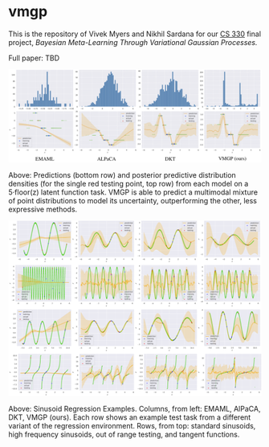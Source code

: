 # vmgp
This is the repository of Vivek Myers and Nikhil Sardana for our [CS 330](https://cs330.stanford.edu/) final project, *Bayesian Meta-Learning Through Variational Gaussian Processes.*

Full paper: TBD

![summary of results](method-comparison.png)

Above:  Predictions (bottom row) and posterior predictive distribution densities (for the single red testing point, top row)
from each model on a 5·floor(z) latent function task. VMGP is able to predict a multimodal mixture of point distributions to
model its uncertainty, outperforming the other, less expressive methods.


![prediction examples](predictions.png)

Above: Sinusoid Regression Examples. Columns, from left: EMAML, AlPaCA, DKT, VMGP (ours). Each row shows an example test
task from a different variant of the regression environment. Rows, from top: standard sinusoids, high frequency sinusoids, out of range testing, and tangent functions.
